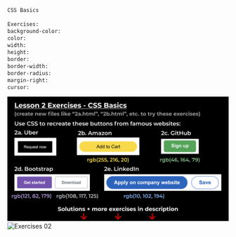 ```
CSS Basics

Exercises:
background-color: 
color:
width: 
height: 
border: 
border-width:
border-radius: 
margin-right: 
cursor: 
```
![Exercises 01 ](https://github.com/razwanalb/HTML-CSS/blob/3c972f56d29d05aec165ae34c7d8d944fafb3262/lesson-02/160036745-268ed519-90ae-4eb4-aa41-ad4785ee6547.png)
![Exercises 02 ]([https://github.com/razwanalb/HTML-CSS/blob/main/lesson-02/160036755-a0f635bf-9d61-4265-a3be-91f180959907.png?raw=true](https://github.com/razwanalb/HTML-CSS/blob/3c972f56d29d05aec165ae34c7d8d944fafb3262/lesson-02/160036755-a0f635bf-9d61-4265-a3be-91f180959907.png))
